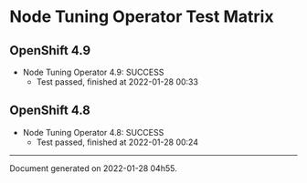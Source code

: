 
Node Tuning Operator Test Matrix
================================

OpenShift 4.9
-------------



* Node Tuning Operator 4.9: SUCCESS
  - Test passed, finished at 2022-01-28 00:33

OpenShift 4.8
-------------



* Node Tuning Operator 4.8: SUCCESS
  - Test passed, finished at 2022-01-28 00:24

---
Document generated on 2022-01-28 04h55.
